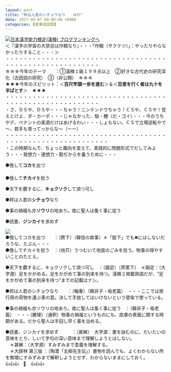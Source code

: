 ```yaml
---
layout: post
title: "邦は人君のシチョウなり　　ほか"
date: 2017-09-07 00:00:00 +0900
categories: [故事成語類]
---
```


[![](/syuusyuu9701/assets/images/邦は人君のシチョウなり-ほか-br_c_3028_1.gif)](http://blog.with2.net/link.php?1659096:3028 "日本漢字能力検定(漢検) ブログランキングへ")[日本漢字能力検定(漢検) ブログランキングへ](http://blog.with2.net/link.php?1659096:3028)  
＜「漢字の学習の大禁忌は作輟なり」・・・「作輟（サクテツ）」：やったりやらなかったりすること・・・＞  
・・・・・・・・・・・・・・・・・・・・・・・・・・・・・・・・・・・・・・・・・・・・・・・・・・・・・・・・・  
☆☆☆今年のテーマ　　：①漢検１級１９９点以上　②好きな古代史の研究深化（古田説の研究）　③（非公開）　☆☆☆　　  
★★★今年のスピリット：＜**百尺竿頭一歩を進む**＞＆＜**百里を行く者は九十を半ばとす**＞　★★★  
・・・・・・・・・・・・・・・・・・・・・・・・・・・・・・・・・・・・・・・・・・・・・・・・・・・・・・・・・  
・さ、ＤＳや、ＤＳや・・・ちゃう！ニンテンドウちゃう！ＣＳや、ＣＳや！覚えとけよ、ダ・カーポ・・・じゃなかった、駄・鯉（だ・ゴイ）・・・今のうちやデ、ペナントの美酒だけはあげるわい・・・しょもない。ＣＳで立場逆転やで～、若手も育ってっからな～（ーー）  
・・・・・・・・・・・・・・・・・・・・・・・・・・・・・・・・・・・・・・・・・・・・・・・・・・・・・・・・・・・  
・この時期なんで、ちょっと趣向を変えて、実践的に問題形式でだしてみよう・・・発想力・連想力・勘ぢからを養うために・・・  
  
●俛して**コカ**を出づ　  
　  
●俛して**チカイ**を拾う　  
  
●天下を覇するに、**キョクソク**して須つ可し　  
  
●邦は人君の**シチョウ**なり　　  
  
●事の禍福も亦**ソウリ**の地あり。故に聖人は蚤く事に従う  
  
●読書、**ジンカイ**を求めず　　　  
  
![](/syuusyuu9701/assets/images/邦は人君のシチョウなり-ほか-d8ded6a2ae6d1cb1b584b17cd73db93a.png)  
●俛してコカを出づ　　：（胯下）（韓信の故事）＊「股下」でも✖にはしないだろうな、たぶん・・・  
●俛してチカイを拾う　：（地芥）うつむいて地面のごみを拾う。物事の得やすいことのたとえ。  
  
●天下を覇するに、キョクソクして須つ可し　：（跼足）（斉策下）　＊跼足：（大字源）足をかがめる。足をかがめて事の到来を待つ。漢検２掲載熟語だが、“足をかがめて事の到来を待つ”までの記載はナシ。  
  
  
●邦は人君のシチョウなり　　：（輜重）（韓非子・喩老篇）　・・・ここでは旅行用の荷物を運ぶ車の意。決して手放してはいけないという譬喩で使っている。  
  
●事の禍福も亦ソウリの地あり。故に聖人は蚤く事に従う　：（韓非子・喩老篇）　・・・（腠理）（通釈）物事の禍福というものにも、皮膚の表面に類する時期がある。だから聖人は手回し早く事を治める。  
  
●読書、ジンカイを求めず　　　：（甚解）　大字源：書を詠むのに、だいたいの意味をとり、しいて字句の深い意味まで理解しようとはしない。  
　＊甚解：（大字源）すみずみまで意義を理解する。  
　＊大辞林 第三版 ：〔陶潜「五柳先生伝」〕書物を読んでも、よくわからない所を無理にすみずみまで解釈しようとせず、わからないままにしておく。  
👍👍👍　🐔　👍👍👍
